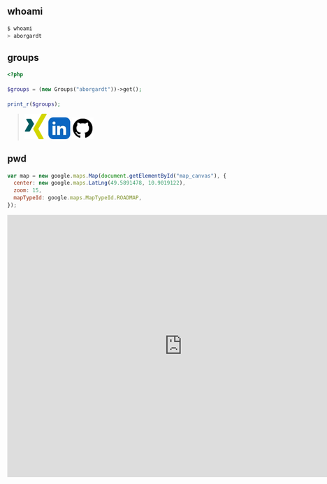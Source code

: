 ## whoami

```bash
$ whoami
> aborgardt

```

## groups

```php
<?php

$groups = (new Groups("aborgardt"))->get();

print_r($groups);
```

> [![xing](files/xing.webp)](https://www.xing.com/profile/Alexander_Borgardt2) [![linkedin](files/linkedin.webp)](https://www.linkedin.com/in/alexander-borgardt-b053462b3/) [![github](files/github.webp)](https://github.com/b1tray3r)

## pwd

```js
var map = new google.maps.Map(document.getElementById("map_canvas"), {
  center: new google.maps.LatLng(49.5891478, 10.9019122),
  zoom: 15,
  mapTypeId: google.maps.MapTypeId.ROADMAP,
});
```

<iframe src="https://www.google.com/maps/embed?pb=!1m18!1m12!1m3!1d82766.59528354293!2d10.901912198384185!3d49.58914778158391!2m3!1f0!2f0!3f0!3m2!1i1024!2i768!4f13.1!3m3!1m2!1s0x47a1f8c7d57c34a1%3A0x41eda32beb5c7d0!2sErlangen!5e0!3m2!1sde!2sde!4v1714309871134!5m2!1sde!2sde" width="800" height="600" style="border:0;" allowfullscreen="" loading="lazy" referrerpolicy="no-referrer-when-downgrade"></iframe>
